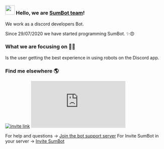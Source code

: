 # 

### <img src="https://media.giphy.com/media/hvRJCLFzcasrR4ia7z/giphy.gif" width="30px"> Hello, we are [SumBot team](https://discord.com/api/oauth2/authorize?client_id=738120633430573176&permissions=8&scope=bot)!

We work as a discord developers Bot.

Since 29/07/2020 we have started programming SumBot. ✨😍

### What we are focusing on 👨‍💻

Is the user getting the best experience in using robots on the Discord app.

### Find me elsewhere 🌎

[![invite link](https://img.shields.io/discord/740565704553791528)](https://www.linkedin.com/in/diogorodrigues02/)  [![discors.py](https://img.shields.io/pypi/v/discord.py)](https://twitter.com/_diogorodrigues)


For help and questions -> [Join the bot support server](https://discord.gg/WGEbtCuFbj)
For Invite SumBot in your server -> [Invite SumBot](https://discord.com/oauth2/authorize?client_id=738120633430573176&scope=bot&permissions=8)

